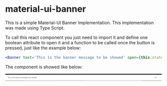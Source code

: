 # material-ui-banner
This is a simple Material-UI Banner Implementation. This implementation was made using Type Script.

To call this react component you just need to import it and define one boolean attribute to open it and a function to be called once the button is pressed, just like the example below:

```jsx
<Banner text='This is the banner message to be showed' open={this.state.showBanner} onClose={this.onCloseBanner}/>       

```

The component is showed like below:

![alt text](https://raw.githubusercontent.com/plabrao/material-ui-banner/master/banner.png)

